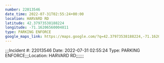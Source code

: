 ```yaml
---
number: 22013546
date_time: 2022-07-31T02:55:24+00:00
location: HARVARD RD
latitude: 42.37973538188224
longitude: -71.16206560004811
type: PARKING ENFORCE
google_maps_link: https://maps.google.com/?q=42.37973538188224,-71.16206560004811
---
```


;;;Incident #: 22013546  Date: 2022-07-31 02:55:24   Type: PARKING ENFORCE;;;Location: HARVARD RD;;;;;;
